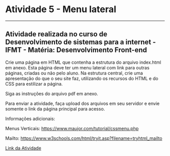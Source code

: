 # Atividade 5 - Menu lateral

---

## Atividade realizada no curso de Desenvolvimento de sistemas para a internet - IFMT - Matéria: Desenvolvimento Front-end

Crie uma página em HTML que contenha a estrutura do arquivo index.html em anexo. Esta página deve ter um menu lateral com link para outras páginas, criadas ou não pelo aluno. Na estrutura central, crie uma apresentação do que o seu site faz, utilizando os recursos do HTML e do CSS para estilizar a página.

Siga as instruções do arquivo pdf em anexo.

Para enviar a atividade, faça upload dos arquivos em seu servidor e envie somente o link da página principal para acesso.

Informações adicionais:

Menus Verticais: https://www.maujor.com/tutorial/cssmenu.php

Mailto: https://www.w3schools.com/html/tryit.asp?filename=tryhtml_mailto

[Link da Atividade](https://luan-h.github.io/Atividade-5/)
